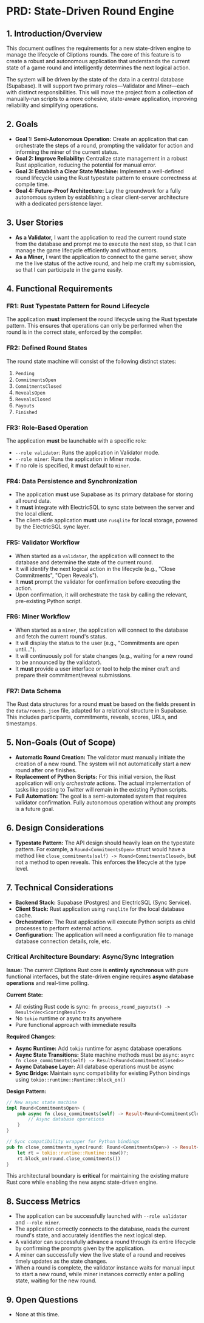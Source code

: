 # PRD: State-Driven Round Engine

## 1. Introduction/Overview

This document outlines the requirements for a new state-driven engine to manage the lifecycle of Cliptions rounds. The core of this feature is to create a robust and autonomous application that understands the current state of a game round and intelligently determines the next logical action.

The system will be driven by the state of the data in a central database (Supabase). It will support two primary roles—Validator and Miner—each with distinct responsibilities. This will move the project from a collection of manually-run scripts to a more cohesive, state-aware application, improving reliability and simplifying operations.

## 2. Goals

- **Goal 1: Semi-Autonomous Operation:** Create an application that can orchestrate the steps of a round, prompting the validator for action and informing the miner of the current status.
- **Goal 2: Improve Reliability:** Centralize state management in a robust Rust application, reducing the potential for manual error.
- **Goal 3: Establish a Clear State Machine:** Implement a well-defined round lifecycle using the Rust typestate pattern to ensure correctness at compile time.
- **Goal 4: Future-Proof Architecture:** Lay the groundwork for a fully autonomous system by establishing a clear client-server architecture with a dedicated persistence layer.

## 3. User Stories

- **As a Validator,** I want the application to read the current round state from the database and prompt me to execute the next step, so that I can manage the game lifecycle efficiently and without errors.
- **As a Miner,** I want the application to connect to the game server, show me the live status of the active round, and help me craft my submission, so that I can participate in the game easily.

## 4. Functional Requirements

### FR1: Rust Typestate Pattern for Round Lifecycle
The application **must** implement the round lifecycle using the Rust typestate pattern. This ensures that operations can only be performed when the round is in the correct state, enforced by the compiler.

### FR2: Defined Round States
The round state machine will consist of the following distinct states:
1.  `Pending`
2.  `CommitmentsOpen`
3.  `CommitmentsClosed`
4.  `RevealsOpen`
5.  `RevealsClosed`
6.  `Payouts`
7.  `Finished`

### FR3: Role-Based Operation
The application **must** be launchable with a specific role:
-   `--role validator`: Runs the application in Validator mode.
-   `--role miner`: Runs the application in Miner mode.
-   If no role is specified, it **must** default to `miner`.

### FR4: Data Persistence and Synchronization
-   The application **must** use Supabase as its primary database for storing all round data.
-   It **must** integrate with ElectricSQL to sync state between the server and the local client.
-   The client-side application **must** use `rusqlite` for local storage, powered by the ElectricSQL sync layer.

### FR5: Validator Workflow
-   When started as a `validator`, the application will connect to the database and determine the state of the current round.
-   It will identify the next logical action in the lifecycle (e.g., "Close Commitments", "Open Reveals").
-   It **must** prompt the validator for confirmation before executing the action.
-   Upon confirmation, it will orchestrate the task by calling the relevant, pre-existing Python script.

### FR6: Miner Workflow
-   When started as a `miner`, the application will connect to the database and fetch the current round's status.
-   It will display the status to the user (e.g., "Commitments are open until...").
-   It will continuously poll for state changes (e.g., waiting for a new round to be announced by the validator).
-   It **must** provide a user interface or tool to help the miner craft and prepare their commitment/reveal submissions.

### FR7: Data Schema
The Rust data structures for a round **must** be based on the fields present in the `data/rounds.json` file, adapted for a relational structure in Supabase. This includes participants, commitments, reveals, scores, URLs, and timestamps.

## 5. Non-Goals (Out of Scope)

-   **Automatic Round Creation:** The validator must manually initiate the creation of a new round. The system will not automatically start a new round after one finishes.
-   **Replacement of Python Scripts:** For this initial version, the Rust application will only *orchestrate* actions. The actual implementation of tasks like posting to Twitter will remain in the existing Python scripts.
-   **Full Automation:** The goal is a semi-automated system that requires validator confirmation. Fully autonomous operation without any prompts is a future goal.

## 6. Design Considerations

-   **Typestate Pattern:** The API design should heavily lean on the typestate pattern. For example, a `Round<CommitmentsOpen>` struct would have a method like `close_commitments(self) -> Round<CommitmentsClosed>`, but not a method to open reveals. This enforces the lifecycle at the type level.

## 7. Technical Considerations

-   **Backend Stack:** Supabase (Postgres) and ElectricSQL (Sync Service).
-   **Client Stack:** Rust application using `rusqlite` for the local database cache.
-   **Orchestration:** The Rust application will execute Python scripts as child processes to perform external actions.
-   **Configuration:** The application will need a configuration file to manage database connection details, role, etc.

### Critical Architecture Boundary: Async/Sync Integration

**Issue:** The current Cliptions Rust core is **entirely synchronous** with pure functional interfaces, but the state-driven engine requires **async database operations** and real-time polling.

**Current State:**
- All existing Rust code is sync: `fn process_round_payouts() -> Result<Vec<ScoringResult>>`
- No `tokio` runtime or async traits anywhere
- Pure functional approach with immediate results

**Required Changes:**
- **Async Runtime:** Add `tokio` runtime for async database operations
- **Async State Transitions:** State machine methods must be async: `async fn close_commitments(self) -> Result<Round<CommitmentsClosed>>`
- **Async Database Layer:** All database operations must be async
- **Sync Bridge:** Maintain sync compatibility for existing Python bindings using `tokio::runtime::Runtime::block_on()`

**Design Pattern:**
```rust
// New async state machine
impl Round<CommitmentsOpen> {
    pub async fn close_commitments(self) -> Result<Round<CommitmentsClosed>> {
        // Async database operations
    }
}

// Sync compatibility wrapper for Python bindings
pub fn close_commitments_sync(round: Round<CommitmentsOpen>) -> Result<Round<CommitmentsClosed>> {
    let rt = tokio::runtime::Runtime::new()?;
    rt.block_on(round.close_commitments())
}
```

This architectural boundary is **critical** for maintaining the existing mature Rust core while enabling the new async state-driven engine.

## 8. Success Metrics

-   The application can be successfully launched with `--role validator` and `--role miner`.
-   The application correctly connects to the database, reads the current round's state, and accurately identifies the next logical step.
-   A validator can successfully advance a round through its entire lifecycle by confirming the prompts given by the application.
-   A miner can successfully view the live state of a round and receives timely updates as the state changes.
-   When a round is complete, the validator instance waits for manual input to start a new round, while miner instances correctly enter a polling state, waiting for the new round.

## 9. Open Questions
- None at this time. 